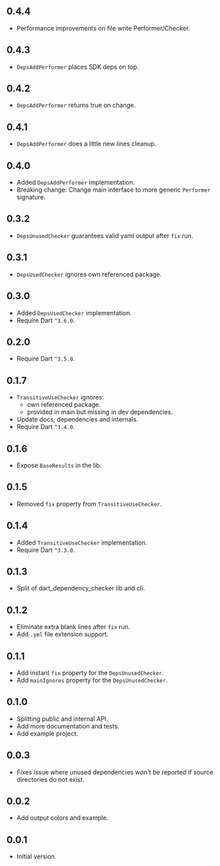 ## 0.4.4

- Performance improvements on file write Performer/Checker.

## 0.4.3

- `DepsAddPerformer` places SDK deps on top.

## 0.4.2

- `DepsAddPerformer` returns true on change.

## 0.4.1

- `DepsAddPerformer` does a little new lines cleanup.

## 0.4.0

- Added `DepsAddPerformer` implementation.
- Breaking change: Change main interface to more generic `Performer` signature.

## 0.3.2

- `DepsUnusedChecker` guarantees valid yaml output after `fix` run.

## 0.3.1

- `DepsUsedChecker` ignores own referenced package.

## 0.3.0

- Added `DepsUsedChecker` implementation.
- Require Dart `^3.6.0`.

## 0.2.0

- Require Dart `^3.5.0`.

## 0.1.7

- `TransitiveUseChecker` ignores:
    - own referenced package.
    - provided in main but missing in dev dependencies.
- Update docs, dependencies and internals.
- Require Dart `^3.4.0`.

## 0.1.6

- Expose `BaseResults` in the lib.

## 0.1.5

- Removed `fix` property from `TransitiveUseChecker`.

## 0.1.4

- Added `TransitiveUseChecker` implementation.
- Require Dart `^3.3.0`.

## 0.1.3

- Split of dart_dependency_checker lib and cli.

## 0.1.2

- Eliminate extra blank lines after `fix` run.
- Add `.yml` file extension support.

## 0.1.1

- Add instant `fix` property for the `DepsUnusedChecker`.
- Add `mainIgnores` property for the `DepsUnusedChecker`.

## 0.1.0

- Splitting public and internal API.
- Add more documentation and tests.
- Add example project.

## 0.0.3

- Fixes issue where unused dependencies won't be reported if source directories do not exist.

## 0.0.2

- Add output colors and example.

## 0.0.1

- Initial version.
